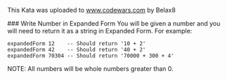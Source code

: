 This Kata was uploaded to www.codewars.com by Belax8

### Write Number in Expanded Form
You will be given a number and you will need to return it as a string in Expanded Form. For example:

~~~~
expandedForm 12    -- Should return '10 + 2'
expandedForm 42    -- Should return '40 + 2'
expandedForm 70304 -- Should return '70000 + 300 + 4'
~~~~
NOTE: All numbers will be whole numbers greater than 0.
